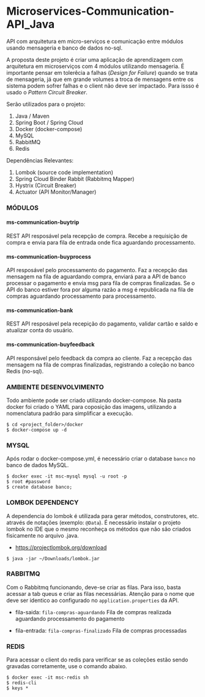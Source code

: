 # Microservices-Communication-API_Java
API com arquitetura em micro-serviços e comunicação entre módulos usando mensageria e banco de dados no-sql.

A proposta deste projeto é criar uma aplicação de aprendizagem com arquitetura em microserviços com 4 módulos utilizando mensageria. É importante pensar em tolerêcia a falhas (_Design for Failure_) quando se trata de mensageria, já que em grande volumes a troca de mensagens entre os sistema podem sofrer falhas e o client não deve ser impactado. Para issso é usado o _Pattern Circuit Breaker_. 

Serão utilizados para o projeto:
1. Java / Maven
2. Spring Boot / Spring Cloud
3. Docker (docker-compose)
4. MySQL
5. RabbitMQ
6. Redis


Dependências Relevantes:
1. Lombok (source code implementation)
2. Spring Cloud Binder Rabbit (Rabbitmq Mapper)
3. Hystrix (Circuit Breaker)
4. Actuator (API Monitor/Manager)


### MÓDULOS

#### ms-communication-buytrip
REST API resposável pela recepção de compra. Recebe a requisição de compra e envia para fila de entrada onde fica aguardando processamento.


#### ms-communication-buyprocess
API resposável pelo processamento do pagamento. Faz a recepção das mensagem na fila de aguardando compra, enviará para a API de banco processar o pagamento e envia msg para fila de compras finalizadas. Se o API do banco estiver fora por alguma razão a msg é republicada na fila de compras aguardando processamento para processamento. 


#### ms-communication-bank
REST API resposável pela recepição do pagamento, validar cartão e saldo e atualizar conta do usuário. 


#### ms-communication-buyfeedback
API responsável pelo feedback da compra ao cliente. Faz a recepção das mensagem na fila de compras finalizadas, registrando a coleção no banco Redis (no-sql).


### AMBIENTE DESENVOLVIMENTO
Todo ambiente pode ser criado utilizando docker-compose. Na pasta docker foi criado o YAML para coposição das imagens, utilizando a nomenclatura padrão para simplificar a execução. 
```shell
$ cd <project_folder>/docker
$ docker-compose up -d
```


### MYSQL
Após rodar o docker-compose.yml, é necessário criar o database `banco` no banco de dados MySQL.
```shell
$ docker exec -it msc-mysql mysql -u root -p
$ root #password
$ create database banco;
```


### LOMBOK DEPENDENCY
A dependencia do lombok é utilizada para gerar métodos, construtores, etc. através de notações (exemplo: `@Data`). É necessário instalar o projeto lombok no IDE que o mesmo reconheça os métodos que não são criados fisicamente no arquivo .java. 
- https://projectlombok.org/download
```shell
$ java -jar ~/Downloads/lombok.jar
```


### RABBITMQ
Com o Rabbitmq funcionando, deve-se criar as filas. Para isso, basta acessar a tab queus e criar as filas necessárias. 
Atenção para o nome que deve ser identico ao configurado no `application.properties` da API. 
- fila-saida:    `fila-compras-aguardando`
  Fila de compras realizada aguardando processamento do pagamento

- fila-entrada:  `fila-compras-finalizado`
  Fila de compras processadas

### REDIS
Para acessar o client do redis para verificar se as coleções estão sendo gravadas corretamente, use o comando abaixo.
```shell
$ docker exec -it msc-redis sh
$ redis-cli
$ keys *
```